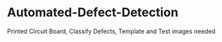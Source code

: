 # Automated-Defect-Detection
Printed Circuit Board, Classify Defects, Template and Test images needed
